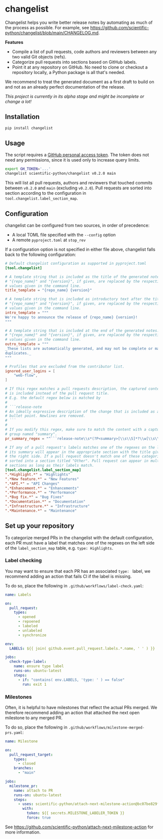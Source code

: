 # changelist

Changelist helps you write better release notes by automating as much of the
process as possible. For example, see
https://github.com/scientific-python/changelist/blob/main/CHANGELOG.md.

**Features**

- Compile a list of pull requests, code authors and reviewers between any two
  valid Git objects (refs).
- Categorize pull requests into sections based on GitHub labels.
- Point it at any repository on GitHub. No need to clone or checkout a
  repository locally, a Python package is all that's needed.

We recommend to treat the generated document as a first draft to build
on and not as an already perfect documentation of the release.

_This project is currently in its alpha stage and might be incomplete or change a lot!_

## Installation

```sh
pip install changelist
```

## Usage

The script requires a [GitHub personal access
token](https://docs.github.com/en/authentication/keeping-your-account-and-data-secure/managing-your-personal-access-tokens).
The token does not need any permissions, since it is used only to
increase query limits.

```sh
export GH_TOKEN='...'
changelist scientific-python/changelist v0.2.0 main
```

This will list all pull requests, authors and reviewers that touched commits
between `v0.2.0` and `main` (excluding `v0.2.0`).
Pull requests are sorted into section according to the configuration in
`tool.changelist.label_section_map`.

## Configuration

changelist can be configured from two sources, in order of precedence:

- A local TOML file specified with the `--config` option
- A remote `pyproject.toml` at `stop_rev`

If a configuration option is not specified in either file above, changelist
falls back to the following configuration:

<!--- begin default_config.toml --->

````toml
# Default changelist configuration as supported in pyproject.toml
[tool.changelist]

# A template string that is included as the title of the generated notes.
# "{repo_name}" and "{version}", if given, are replaced by the respective
# values given in the command line.
title_template = "{repo_name} {version}"

# A template string that is included as introductory text after the title.
# "{repo_name}" and "{version}", if given, are replaced by the respective
# values given in the command line.
intro_template = """
We're happy to announce the release of {repo_name} {version}!
"""

# A template string that is included at the end of the generated notes.
# "{repo_name}" and "{version}", if given, are replaced by the respective
# values given in the command line.
outro_template = """
_These lists are automatically generated, and may not be complete or may contain
duplicates._
"""

# Profiles that are excluded from the contributor list.
ignored_user_logins = [
    "web-flow",
]

# If this regex matches a pull requests description, the captured content
# is included instead of the pull request title.
# E.g. the default regex below is matched by
#
# ```release-note
# An ideally expressive description of the change that is included as a single
# bullet point. Newlines are removed.
# ```
#
# If you modify this regex, make sure to match the content with a capture
# group named "summary".
pr_summary_regex = "^```release-note\\s*(?P<summary>[\\s\\S]*?\\w[\\s\\S]*?)\\s*^```"

# If any of a pull request's labels matches one of the regexes on the left side
# its summary will appear in the appropriate section with the title given on
# the right side. If a pull request doesn't match one of these categories it is
# sorted into a section titled "Other". Pull request can appear in multiple
# sections as long as their labels match.
[tool.changelist.label_section_map]
".*Highlight.*" = "Highlights"
".*New feature.*" = "New Features"
".*API.*" = "API Changes"
".*Enhancement.*" = "Enhancements"
".*Performance.*" = "Performance"
".*Bug fix.*" = "Bug Fixes"
".*Documentation.*" = "Documentation"
".*Infrastructure.*" = "Infrastructure"
".*Maintenance.*" = "Maintenance"
````

<!--- end default_config.toml --->

## Set up your repository

To categorize merged PRs in the changelist with the default configuration, each
PR must have a label that matches one of the regexes on the left side of the
`label_section_map` table, e.g. `type: Highlights`.

### Label checking

You may want to ensure that each PR has an associated `type: ` label,
we recommend adding an action that fails CI if the label is missing.

To do so, place the following in `.github/workflows/label-check.yaml`:

```yaml
name: Labels

on:
  pull_request:
    types:
      - opened
      - repoened
      - labeled
      - unlabeled
      - synchronize

env:
  LABELS: ${{ join( github.event.pull_request.labels.*.name, ' ' ) }}

jobs:
  check-type-label:
    name: ensure type label
    runs-on: ubuntu-latest
    steps:
      - if: "contains( env.LABELS, 'type: ' ) == false"
        run: exit 1
```

### Milestones

Often, it is helpful to have milestones that reflect the actual PRs
merged. We therefore recommend adding an action that attached the
next open milestone to any merged PR.

To do so, place the following in `.github/workflows/milestone-merged-prs.yaml`:

```yaml
name: Milestone

on:
  pull_request_target:
    types:
      - closed
    branches:
      - "main"

jobs:
  milestone_pr:
    name: attach to PR
    runs-on: ubuntu-latest
    steps:
      - uses: scientific-python/attach-next-milestone-action@bc07be829f693829263e57d5e8489f4e57d3d420
        with:
          token: ${{ secrets.MILESTONE_LABELER_TOKEN }}
          force: true
```

See https://github.com/scientific-python/attach-next-milestone-action for more information.
